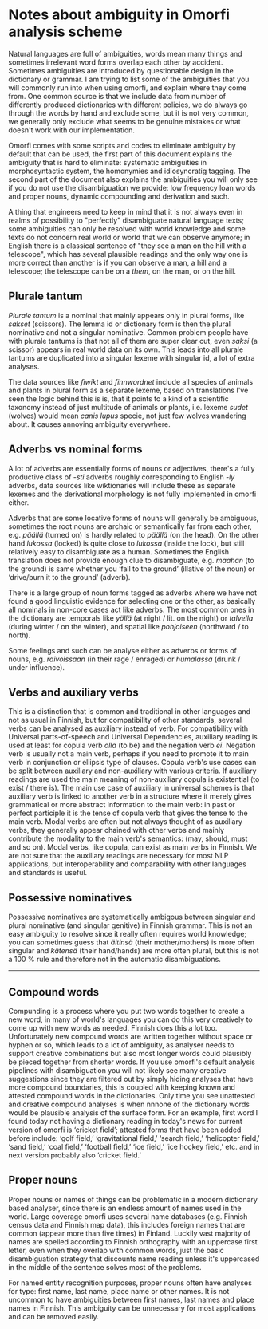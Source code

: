 # Notes about ambiguity in Omorfi analysis scheme

Natural languages are full of ambiguities, words mean many things and sometimes
irrelevant word forms overlap each other by accident. Sometimes ambiguities are
introduced by questionable design in the dictionary or grammar. I am trying to
list some of the ambiguities that you will commonly run into when using omorfi,
and explain where they come from. One common source is that we include data from
number of differently produced dictionaries with different policies, we do
always go through the words by hand and exclude some, but it is not very common,
we generally only exclude what seems to be genuine mistakes or what doesn't work
with our implementation.

Omorfi comes with some scripts and codes to eliminate ambiguity by default that
can be used, the first part of this document explains the ambiguity that is hard
to eliminate: systematic ambiguities in morphosyntactic system, the homonymies
and idiosyncratig tagging. The second part of the document also explains
the ambiguities you will only see if you do not use the disambiguation we
provide: low frequency loan words and proper nouns, dynamic compounding and
derivation and such.

A thing that engineers need to keep in mind that it is not always even in realms
of possibility to "perfectly" disambiguate natural language texts; some
ambiguities can only be resolved with world knowledge and some texts do not
concern real world or world that we can observe anymore; in English there is a
classical sentence of "they see a man on the hill with a telescope", which has
several plausible readings and the only way one is more correct than another is
if you can observe a man, a hill and a telescope; the telescope can be on a
*them*, on the man, or on the hill.

## Plurale tantum

*Plurale tantum* is a nominal that mainly appears only in plural forms, like
*sakset* (scissors). The lemma id or dictionary form is then the plural
nominative and not a singular nominative. Common problem people have with
plurale tantums is that not all of them are super clear cut, even *saksi* (a
scissor) appears in real world data on its own. This leads into all plurale
tantums are duplicated into a singular lexeme with singular id, a lot of extra
analyses.

The data sources like *fiwikt* and *finnwordnet* include all species of animals
and plants in plural form as a separate lexeme, based on translations I've seen
the logic behind this is is, that it points to a kind of a scientific taxonomy
instead of just multitude of animals or plants, i.e. lexeme *sudet* (wolves)
would mean *canis lupus* specie, not just few wolves wandering about. It causes
annoying ambiguity everywhere.

## Adverbs vs nominal forms

A lot of adverbs are essentially forms of nouns or adjectives, there's a fully
productive class of *-sti* adverbs roughly corresponding to English *-ly*
adverbs, data sources like wiktionaries will include these as separate lexemes
and the derivational morphology is not fully implemented in omorfi either.

Adverbs that are some locative forms of nouns will generally be ambiguous,
sometimes the root nouns are archaic or semantically far from each other, e.g.
*päällä* (turned on) is hardly related to *päällä* (on the head). On the other
hand *lukossa* (locked) is quite close to *lukossa* (inside the lock), but still
relatively easy to disambiguate as a human. Sometimes the English translation
does not provide enough clue to disambiguate, e.g. *maahan* (to the ground) is
same whether you ‘fall to the ground’ (illative of the noun) or
‘drive/burn it to the ground’ (adverb).

There is a large group of noun forms tagged as adverbs where we have not found a
good linguistic evidence for selecting one or the other, as basically all
nominals in non-core cases act like adverbs. The most common ones in the
dictionary are temporals like *yöllä* (at night / lit. on the night) or
*talvella* (during winter / on the winter), and spatial like *pohjoiseen*
(northward / to north).

Some feelings and such can be analyse either as adverbs or forms of nouns, e.g.
*raivoissaan* (in their rage / enraged) or *humalassa* (drunk / under
influence).

## Verbs and auxiliary verbs

This is a distinction that is common and traditional in other languages and not
as usual in Finnish, but for compatibility of other standards, several verbs can
be analysed as auxiliary instead of verb. For compatibility with Universal
parts-of-speech and Universal Dependencies, auxiliary reading is used at least
for copula verb *olla* (to be) and the negation verb *ei*. Negation verb is
usually not a main verb, perhaps if you need to promote it to main verb in
conjunction or ellipsis type of clauses. Copula verb's use cases
can be split between auxiliary and non-auxiliary with various criteria. If
auxiliary readings are used the main meaning of non-auxiliary copula is
existential (to exist / there is). The main use case of auxiliary in universal
schemes is that auxiliary verb is linked to another verb in a structure where it
merely gives grammatical or more abstract information to the main verb: in past
or perfect participle it is the tense of copula verb that gives the tense to the
main verb. Modal verbs are often but not always thought of as auxiliary verbs,
they generally appear chained with other verbs and mainly contribute the
modality to the main verb's semantics: (may, should, must and so on). Modal
verbs, like copula, can exist as main verbs in Finnish.  We are not sure that
the auxiliary readings are necessary for most NLP applications, but
interoperability and comparability with other languages and standards is useful.

## Possessive nominatives

Possessive nominatives are systematically ambigous between singular and plural
nominative (and singular genitive) in Finnish grammar. This is not an easy
ambiguity to resolve since it really often requires world knowledge; you can
sometimes guess that *äitinsä* (their mother/mothers) is more often singular and
*kätensä* (their hand/hands) are more often plural, but this is not a 100 % rule
and therefore not in the automatic disambiguations.

* * *


## Compound words

Compunding is a process where you put two words together to create a new word,
in many of world's languages you can do this very creatively to come up with new
words as needed. Finnish does this a lot too. Unfortunately new compound words
are written together without space or hyphen or so, which leads to a lot of
ambiguity, as analyser needs to support creative combinations but also most
longer words could plausibly be pieced together from shorter words. If you use
omorfi's default analysis pipelines with disambiguation you will not likely see
many creative suggestions since they are filtered out by simply hiding analyses
that have more compound boundaries, this is coupled with keeping known and
attested compound words in the dictionaries. Only time you see unattested and
creative compound analyses is when nnnone of the dictionary words would be
plausible analysis of the surface form. For an example, first word I found today
not having a dictionary reading in today's news for current version of omorfi is
‘cricket field’; attested forms that have been added before include:
‘golf field,’ ‘gravitational field,’ ‘search field,’ ‘helicopter field,’ ‘sand
field,’ ‘coal field,’ ‘football field,’ ‘ice field,’ ‘ice hockey field,’ etc.
and in next version probably also ‘cricket field.’

## Proper nouns

Proper nouns or names of things can be problematic in a modern dictionary based
analyser, since there is an endless amount of names used in the world. Large
coverage omorfi uses several name databases (e.g. Finnish census data and
Finnish map data), this includes foreign names that are common (appear more than
five times) in Finland. Luckily vast majority of names are spelled according to
Finnish orthography with an uppercase first letter, even when they overlap with
common words, just the basic disambiguation strategy that discounts name reading
unless it's uppercased in the middle of the sentence solves most of the
problems.

For named entity recognition purposes, proper nouns often have analyses for
type: first name, last name, place name or other names. It is not uncommon to
have ambiguities between first names, last names and place names in Finnish.
This ambiguity can be unnecessary for most applications and can be removed
easily.
